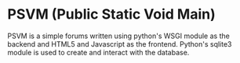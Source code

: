 PSVM (Public Static Void Main)
==============================

PSVM is a simple forums written using python's WSGI module as the backend and HTML5 and Javascript as the frontend.
Python's sqlite3 module is used to create and interact with the database.